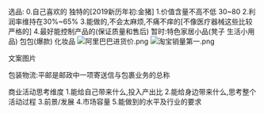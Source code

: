 选品:
0.自己喜欢的 独特的[2019新历年初:金猪]
1.价值含量不高不低 30~80
2.利润率维持在30%~65%
3.能做的,不会太麻烦,不痛不痒的[不像医疗器械这些比较严格的]
4.最好能控制产品的(保证质量和售后)
暂时:特色家居小品(凳子 生活小用品)
包包(爆款) 化妆品
![阿里巴巴进货价.png](https://upload-images.jianshu.io/upload_images/2636843-e7777ebaf7f07e4d.png?imageMogr2/auto-orient/strip%7CimageView2/2/w/1240)
![淘宝销量第一.png](https://upload-images.jianshu.io/upload_images/2636843-940df16929bae37e.png?imageMogr2/auto-orient/strip%7CimageView2/2/w/1240)

文案图片

包装物流:平邮是邮政中一项寄送信与包裹业务的总称

商业活动思考维度
1.能给自己带来什么,投入产出比
2.能给身边带来什么,思考整个活动过程
3.前景/发展
4.市场容量
5.能做到的水平及行业的要求
